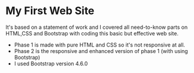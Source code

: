 # My First Web Site 
It's based on a statement of work and I covered all need-to-know parts on HTML,CSS and Bootstrap with coding this basic but effective web site.

* Phase 1 is made with pure HTML and CSS so it's not responsive at all.
* Phase 2 is the responsive and enhanced version of phase 1 (with using Bootstrap)
* I used Bootstrap version 4.6.0

 
